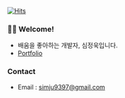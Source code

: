 [![Hits](https://hits.seeyoufarm.com/api/count/incr/badge.svg?url=https%3A%2F%2Fgithub.com%2Fjunguksim&count_bg=%2379C83D&title_bg=%23555555&icon=&icon_color=%23E7E7E7&title=hits&edge_flat=false)](https://hits.seeyoufarm.com)
### :man_artist: Welcome!

- 배움을 좋아하는 개발자, 심정욱입니다.
- [Portfolio](https://glimmer-manatee-cd1.notion.site/Noah-f73ec5279a024681a02bf4aefc93a58e)


### Contact
- Email : simju9397@gmail.com
